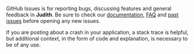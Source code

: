 GitHub Issues is for reporting bugs, discussing features and general feedback in **Judith**. Be sure to check our [documentation](http://cocoadocs.org/docsets/Judith), [FAQ](https://github.com/3lvis/Judith/blob/master/README.md#faq) and [past issues](https://github.com/3lvis/Judith/issues?state=closed) before opening any new issues.

If you are posting about a crash in your application, a stack trace is helpful, but additional context, in the form of code and explanation, is necessary to be of any use.


